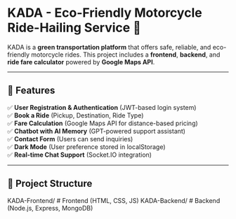 # KADA - Eco-Friendly Motorcycle Ride-Hailing Service 🚀

KADA is a **green transportation platform** that offers safe, reliable, and eco-friendly motorcycle rides. This project includes a **frontend**, **backend**, and **ride fare calculator** powered by **Google Maps API**.

---

## 🌟 Features

✅ **User Registration & Authentication** (JWT-based login system)  
✅ **Book a Ride** (Pickup, Destination, Ride Type)  
✅ **Fare Calculation** (Google Maps API for distance-based pricing)  
✅ **Chatbot with AI Memory** (GPT-powered support assistant)  
✅ **Contact Form** (Users can send inquiries)  
✅ **Dark Mode** (User preference stored in localStorage)  
✅ **Real-time Chat Support** (Socket.IO integration)  

---

## 📂 Project Structure
KADA-Frontend/ # Frontend (HTML, CSS, JS) 
KADA-Backend/ # Backend (Node.js, Express, MongoDB) 
